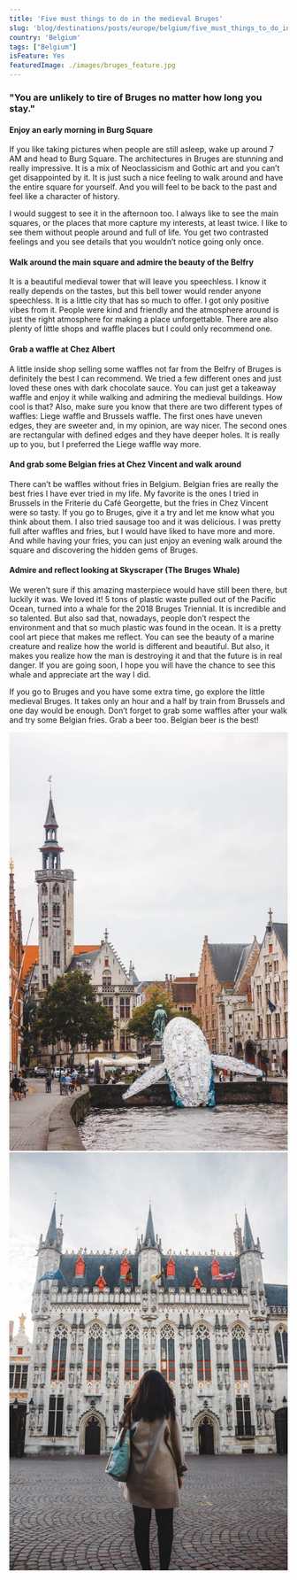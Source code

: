 ```yaml
---
title: 'Five must things to do in the medieval Bruges'
slug: 'blog/destinations/posts/europe/belgium/five_must_things_to_do_in_the_medieval_bruges/'
country: 'Belgium'
tags: ["Belgium"]
isFeature: Yes
featuredImage: ./images/bruges_feature.jpg
---
```


<div class='post-text'>

### "You are unlikely to tire of Bruges no matter how long you stay."

#### Enjoy an early morning in Burg Square

If you like taking pictures when people are still asleep, wake up around 7 AM and head to Burg Square. The architectures in Bruges are stunning and really impressive. It is a mix of Neoclassicism and Gothic art and you can’t get disappointed by it. It is just such a nice feeling to walk around and have the entire square for yourself. And you will feel to be back to the past and feel like a character of history.

I would suggest to see it in the afternoon too. I always like to see the main squares, or the places that more capture my interests, at least twice. I like to see them without people around and full of life. You get two contrasted feelings and you see details that you wouldn’t notice going only once.

#### Walk around the main square and admire the beauty of the Belfry

It is a beautiful medieval tower that will leave you speechless. I know it really depends on the tastes, but this bell tower would render anyone speechless. It is a little city that has so much to offer. I got only positive vibes from it. People were kind and friendly and the atmosphere around is just the right atmosphere for making a place unforgettable. There are also plenty of little shops and waffle places but I could only recommend one.

#### Grab a waffle at Chez Albert

A little inside shop selling some waffles not far from the Belfry of Bruges is definitely the best I can recommend. We tried a few different ones and just loved these ones with dark chocolate sauce. You can just get a takeaway waffle and enjoy it while walking and admiring the medieval buildings.  How cool is that? Also, make sure you know that there are two different types of waffles: Liege waffle and Brussels waffle. The first ones have uneven edges, they are sweeter and, in my opinion, are way nicer. The second ones are rectangular with defined edges and they have deeper holes. It is really up to you, but I preferred the Liege waffle way more.

#### And grab some Belgian fries at Chez Vincent and walk around

There can’t be waffles without fries in Belgium. Belgian fries are really the best fries I have ever tried in my life. My favorite is the ones I tried in Brussels in the Friterie du Café Georgette, but the fries in Chez Vincent were so tasty. If you go to Bruges, give it a try and let me know what you think about them. I also tried sausage too and it was delicious. I was pretty full after waffles and fries, but I would have liked to have more and more. And while having your fries, you can just enjoy an evening walk around the square and discovering the hidden gems of Bruges.

#### Admire and reflect looking at Skyscraper (The Bruges Whale)

We weren’t sure if this amazing masterpiece would have still been there, but luckily it was. We loved it! 5 tons of plastic waste pulled out of the Pacific Ocean, turned into a whale for the 2018 Bruges Triennial. It is incredible and so talented. But also sad that, nowadays, people don’t respect the environment and that so much plastic was found in the ocean. It is a pretty cool art piece that makes me reflect. You can see the beauty of a marine creature and realize how the world is different and beautiful. But also, it makes you realize how the man is destroying it and that the future is in real danger. If you are going soon, I hope you will have the chance to see this whale and appreciate art the way I did.

If you go to Bruges and you have some extra time, go explore the little medieval Bruges. It takes only an hour and a half by train from Brussels and one day would be enough. Don’t forget to grab some waffles after your walk and try some Belgian fries. Grab a beer too. Belgian beer is the best!

</div>

<div class='post-images'>

![Image](./images/bruges_01.jpg)
![Image](./images/bruges_02.jpg)

</div>